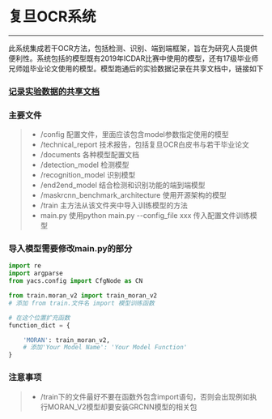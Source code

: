 # 复旦OCR系统

------

此系统集成若干OCR方法，包括检测、识别、端到端框架，旨在为研究人员提供便利性。系统包括的模型既有2019年ICDAR比赛中使用的模型，还有17级毕业师兄师姐毕业论文使用的模型。模型跑通后的实验数据记录在共享文档中，链接如下

### [记录实验数据的共享文档](https://docs.qq.com/desktop/mydoc/folder/aE338MoFVm_100001)



### 主要文件
> * /config   配置文件，里面应该包含model参数指定使用的模型
> * /technical_report 技术报告，包括复旦OCR白皮书与若干毕业论文
> * /documents 各种模型配置文档
> * /detection_model 检测模型
> * /recognition_model 识别模型
> * /end2end_model 结合检测和识别功能的端到端模型
> * /maskrcnn_benchmark_architecture 使用开源架构的模型
> * /train  主方法从该文件夹中导入训练模型的方法
> * main.py 使用python main.py --config_file xxx 传入配置文件训练模型  

### 导入模型需要修改main.py的部分   

```python
import re
import argparse
from yacs.config import CfgNode as CN

from train.moran_v2 import train_moran_v2
# 添加 from train.文件名 import 模型训练函数

# 在这个位置扩充函数
function_dict = {

    'MORAN': train_moran_v2,
    # 添加'Your Model Name': 'Your Model Function'
}
```


### 注意事项
> * /train下的文件最好不要在函数外包含import语句，否则会出现例如执行MORAN_V2模型却要安装GRCNN模型的相关包